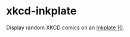 # xkcd-inkplate

Display random XKCD comics on an [Inkplate 10](https://www.crowdsupply.com/soldered/inkplate-10).
